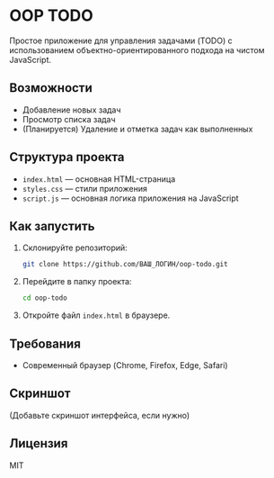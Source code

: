 # OOP TODO

Простое приложение для управления задачами (TODO) с использованием объектно-ориентированного подхода на чистом JavaScript.

## Возможности
- Добавление новых задач
- Просмотр списка задач
- (Планируется) Удаление и отметка задач как выполненных

## Структура проекта
- `index.html` — основная HTML-страница
- `styles.css` — стили приложения
- `script.js` — основная логика приложения на JavaScript

## Как запустить
1. Склонируйте репозиторий:
   ```bash
   git clone https://github.com/ВАШ_ЛОГИН/oop-todo.git
   ```
2. Перейдите в папку проекта:
   ```bash
   cd oop-todo
   ```
3. Откройте файл `index.html` в браузере.

## Требования
- Современный браузер (Chrome, Firefox, Edge, Safari)

## Скриншот
(Добавьте скриншот интерфейса, если нужно)

## Лицензия
MIT 